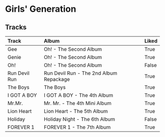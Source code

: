 # Girls' Generation

## Tracks

| Track         | Album                                   | Liked   |
|:--------------|:----------------------------------------|:--------|
| Gee           | Oh! - The Second Album                  | True    |
| Genie         | Oh! - The Second Album                  | True    |
| Oh!           | Oh! - The Second Album                  | False   |
| Run Devil Run | Run Devil Run - The 2nd Album Repackage | True    |
| The Boys      | The Boys                                | True    |
| I GOT A BOY   | I GOT A BOY - The 4th Album             | True    |
| Mr.Mr.        | Mr. Mr. - The 4th Mini Album            | True    |
| Lion Heart    | Lion Heart - The 5th Album              | True    |
| Holiday       | Holiday Night - The 6th Album           | False   |
| FOREVER 1     | FOREVER 1 - The 7th Album               | True    |